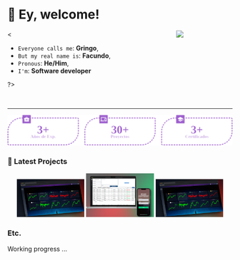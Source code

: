 # 👋 Ey, welcome!

<img align="right" width="25%" src="https://media0.giphy.com/media/0TtX2qqpxp3pIafzio/giphy.gif?cid=ecf05e47cqmzku9536jcg7m8zoyfncgctxeae3mnemszgjbm&ep=v1_stickers_search&rid=giphy.gif&ct=s" />

<

* `Everyone calls me`: **Gringo**,
* `But my real name is`: **Facundo**,
* `Pronous`: **He/Him**,
* `I'm`: **Software developer**

?>

<br>
<hr/>

<p align="center" width="100vw">
    <img width="800px" src="./README/public/estadisticas.png" />
</p>

### 🚀 Latest Projects

<p align="center">
<img src="./README/public/wallet.png" width="30%" alt="Wallet"/>
<img src="./README/public/copyshop.png" width="30%" alt="copyshop"/>
<img src="./README/public/wallet.png" width="30%" alt="Wallet"/>
</p>

### Etc.

<p>Working progress ...</p>